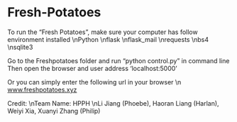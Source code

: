 # Fresh-Potatoes

To run the “Fresh Potatoes”, make sure your computer has follow environment installed
\nPython
\nflask
\nflask_mail
\nrequests
\nbs4
\nsqlite3

Go to the Freshpotatoes folder and run “python control.py” in command line
Then open the browser and user address ‘localhost:5000’

Or you can simply enter the following url in your browser
\n	www.freshpotatoes.xyz

Credit:
\nTeam Name: HPPH
\nLi Jiang (Phoebe),
Haoran Liang (Harlan),
Weiyi Xia,
Xuanyi Zhang (Philip)

